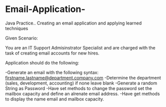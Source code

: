 # Email-Application-
Java Practice.. Creating an email application and applying learned techniques

Given Scenario: 

You are an IT Support Admisinstrator Specialist and are charged with the task of creating email accounts for new hires.


Application should do the following:

-Generate an email with the following syntax: firstname.lastname@department.company.com
-Determine the department (sales, development, accounting) if none leave blank
-Generate a random String as Password
-Have set methods to change the password set the mailbox capacity and define an alrenate email address.
-Have get methods to display the name email and mailbox capacity.